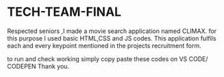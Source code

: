 # TECH-TEAM-FINAL
Respected seniors ,I made a movie search application named CLIMAX. 
for this purpose I used basic HTML,CSS and JS codes. This application fulfils each and every keypoint mentioned in the projects recruitment form.

to run and check working simply copy paste these codes on VS CODE/ CODEPEN
Thank you.
